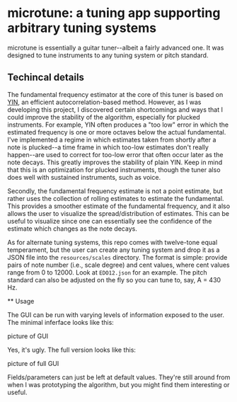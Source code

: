 # microtune: a tuning app supporting arbitrary tuning systems

microtune is essentially a guitar tuner--albeit a fairly advanced one. It was designed to tune instruments to any tuning system or pitch standard.

## Techincal details

The fundamental frequency estimator at the core of this tuner is based on [YIN](https://www.researchgate.net/publication/11367890_YIN_A_fundamental_frequency_estimator_for_speech_and_music), an efficient autocorrelation-based method. However, as I was developing this project, I discovered certain shortcomings and ways that I could improve the stability of the algorithm, especially for plucked instruments. For example, YIN often produces a "too low" error in which the estimated frequency is one or more octaves below the actual fundamental. I've implemented a regime in which estimates taken from shortly after a note is plucked--a time frame in which too-low estimates don't really happen--are used to correct for too-low error that often occur later as the note decays. This greatly improves the stability of plain YIN. Keep in mind that this is an optimization for plucked instruments, though the tuner also does well with sustained instruments, such as voice.

Secondly, the fundamental frequency estimate is not a point estimate, but rather uses the collection of rolling estimates to estimate the fundamental. This provides a smoother estimate of the fundamental frequency, and it also allows the user to visualize the spread/distribution of estimates. This can be useful to visualize since one can essentially see the confidence of the estimate which changes as the note decays.

As for alternate tuning systems, this repo comes with twelve-tone equal temperament, but the user can create any tuning system and drop it as a JSON file into the `resources/scales` directory. The format is simple: provide pairs of note number (i.e., scale degree) and cent values, where cent values range from 0 to 12000. Look at `EDO12.json` for an example. The pitch standard can also be adjusted on the fly so you can tune to, say, A = 430 Hz.

** Usage

The GUI can be run with varying levels of information exposed to the user. The minimal inferface looks like this:

picture of GUI

Yes, it's ugly. The full version looks like this:

picture of full GUI

Fields/parameters can just be left at default values. They're still around from when I was prototyping the algorithm, but you might find them interesting or useful.
